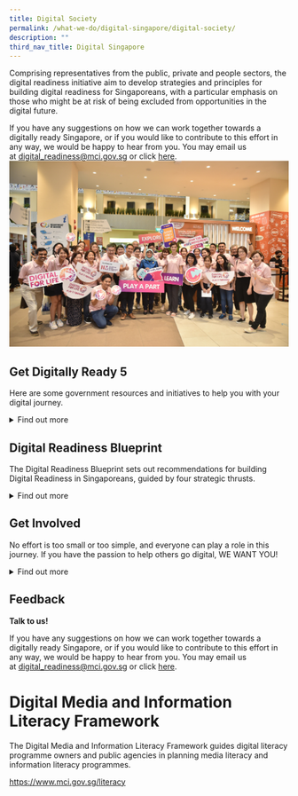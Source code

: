 ```yaml
---
title: Digital Society
permalink: /what-we-do/digital-singapore/digital-society/
description: ""
third_nav_title: Digital Singapore
---
```

Comprising representatives from the public, private and people sectors, the digital readiness initiative aim to develop strategies and principles for building digital readiness for Singaporeans, with a particular emphasis on those who might be at risk of being excluded from opportunities in the digital future.

If you have any suggestions on how we can work together towards a digitally ready Singapore, or if you would like to contribute to this effort in any way, we would be happy to hear from you. You may email us at&nbsp;[digital\_readiness@mci.gov.sg](mailto:digital_readiness@mci.gov.sg)&nbsp;or click&nbsp;[here](https://form.gov.sg/5fd6c4ebb2a91900112328de).![](/images/dfldfl1.jpg)

Get Digitally Ready 5
-------------------

Here are some government resources and initiatives to help you with your digital journey.

<details>
<summary>Find out more</summary>

<br>	
**GET CONNECTED**

**Free Internet Access at CitizenConnect Centres for Government Transactions**

Over 25 CitizenConnect Centres located at various community clubs or centres islandwide aim to provide an easy and convenient means for the public to transact with the Government through the internet. It offers free access to internet-enabled computing devices, with staff on-hand to help citizens and residents access to&nbsp;perform online transactions.  
  
For more information, visit&nbsp;[CitizenConnect](https://www.citizenconnectcentre.gov.sg/). Alternatively, you may&nbsp;email&nbsp;[info@tech.gov.sg](mailto:info@tech.gov.sg)&nbsp;or call 6211 2100.

**Free Internet Access at Public Libraries**

Eligible individuals can get one hour of free internet access daily at any of the multimedia stations in our public libraries (except library@chinatown and library@orchard). Visit our public libraries to find out more!  

Who is eligible?  

1\. &nbsp; &nbsp; Singapore Citizens OR Permanent Resident2\. &nbsp; &nbsp; Aged 50 and above  
  
Click&nbsp;[here](http://www.nlb.gov.sg/visitus/availableservices.aspx)&nbsp;for more information. Alternatively, you may&nbsp;email&nbsp;[enquiry@nlb.gov.sg](mailto:enquiry@nlb.gov.sg),&nbsp;or call 6332 3255.

**Subsidised Fibre Broadband Connectivity**

Home Access provides eligible Singaporean families with 2 years of subsidised fibre broadband connectivity. Families without full-time student may choose to bundle the broadband, with a tablet or smartphone.  
  
Who is eligible?  
1. Total monthly Gross Household Income ≤ $1900&nbsp;OR&nbsp;Per Capita Income ≤ $650  
2. With at least one family member staying at the same residental address who is a Singapore Citizen  
3. Stays in HDB flat  
4. Neither an existing Home Access beneficiary&nbsp;NOR&nbsp;an existing NEU PC Plus beneficiary with broadband connectivity\*  
  
_\*The NEU PC Plus Programme offers students and persons with disabilities from low income households the opportunity to own a brand new computer bundled with three years of free broadband, at an affordable price._Click&nbsp;[here](http://www.digitalaccess.gov.sg/)&nbsp;for more information. Alternatively, you may&nbsp;email&nbsp;[digitalaccess@imda.gov.sg](mailto:digitalaccess@imda.gov.sg)&nbsp;or call 6377 3800.

**Subsidies for Persons with Disabilities**

The Assistive Technology Fund (ATF) provides subsidies for persons with disabilities to purchase assistive technology devices to enable independent living.  
  
Applicants can approach their social workers or therapists from touchpoints such as hospitals or Voluntary Welfare Organisations for assessment and assistance on suitable devices.  
  
Successful applicants qualify for a subsidy of up to 90% of the cost of the required equipment, subject to a lifetime cap of $40,000.&nbsp;  

Who is eligible?  
1\. &nbsp; &nbsp; Singapore Citizens or Permanent Residents2. Certified to have a permanent disability  
3. Have undergone qualified assessor’s assessment to determine need and type of device(s)  
4. Household gross monthly income per person &lt;=$1,800   
Call 1800 8585 885 to find out more.

**Personal Digital Services Assistant**

Know someone who constantly asks for help on how to use their smartphone or laptop? With the launch of Tech Connect’s one-on-one service to help residents use digital devices and online services, it’s easy for anyone, particularly seniors, to learn how to be tech-savvy and get prompt advice from trained People’s Association (PA) staff (also known as Tech Connect Kakis).

The initiative aims to reduce the barriers to learning technology so that everyone can embrace and benefit from digitalisation. The service is currently available at the following eight community clubs around Singapore, no appointment is required for this over-the-counter service, and PA staff will attend to users on a first-come, first-served basis.

1.  West Coast
2.  Ulu Pandan
3.  Bedok
4.  Our Tampines Hub (at its PA service counter)
5.  Chua Chu Kang
6.  Radin Mas
7.  Kampong Chai Chee
8.  Punggol Vista

**Wireless@SG**

The Wireless@SG programme by Infocomm Media Development Authority (IMDA) provides free Wi-Fi services in public spaces, in collaboration with venue owners and service providers.  
  
For more information, visit&nbsp;[Wireless@SG](https://www.imda.gov.sg/wireless-sg). Alternatively, you may email&nbsp;[info@imda.gov.sg](mailto:info@imda.gov.sg), or call 6377 3255.

**GET INFORMED**

**Learning Journeys**

SG Digital Office’s Learning Journeys comprise of interactive group learning sessions that help seniors learn basic digital skills under the guidance of Digital Ambassadors. These skills align with common everyday activities including, making transactions or e-payments online, reading e-newspapers, scanning QR codes and more.  
  
For more information, visit&nbsp;[Learning Journeys](https://www.imda.gov.sg/en/seniorsgodigital). Alternatively, you may email&nbsp;[info@imda.gov.sg](mailto:info@imda.gov.sg)&nbsp;or call 6377 3800.

**Bite-sized IT Courses**

Targeted at Singaporeans and PRs, aged 50 years and above, the People’s Association Senior Academy’s ‘Seniors for Smart Nation’ programme provides bite-sized and diverse IT courses in areas such as mobile applications, social media, IT software, photography and videography.  
  
Examples of these&nbsp;courses include ‘Transportation at your Fingertips’, ‘Understanding Microsoft Excel’, ‘Photoshop Fundamentals’, and ‘Youtube Video Production’.&nbsp;  
  
There are also e-payment courses such as ‘Introduction to Digital Banking’, ‘Shop and Pay Online’, and ‘Guide to Cashless Payments’.  
  
The courses are offered at 20 community centres/clubs island-wide to enable seniors to be Smart Nation ready.  
  
Participants may tap on their SkillsFuture Credit to sign up for the ‘Seniors for Smart Nation’ courses.  
  
**Who is eligible?**  
  
1. Singaporean Citizens OR Permanent Residents  
2. Course fees start at $10 for people aged 50 years and above, and $20 for people below 50 years old.  
  
For more information,&nbsp;email&nbsp;[PA\_Lifeskills\_Lifestyle@pa.gov.sg](mailto:PA_Lifeskills_Lifestyle@pa.gov.sg)&nbsp;or call 8344 4129 /&nbsp;9081 5580.

**Gosafeonline**

Gosafeonline is an online portal providing cybersecurity tips and resources for individuals and businesses to become more cyber savvy. Learn how you can adopt better cyber hygiene practices as a business owners, employee, parent, student, or&nbsp;as a general&nbsp;internet user.  
  
For more information,&nbsp;visit&nbsp;[Gosafeonline](https://www.csa.gov.sg/gosafeonline)&nbsp;or email&nbsp;[gosafeonline@csa.gov.sg](mailto:gosafeonline@csa.gov.sg).

**Media Literacy Council**

The Media Literacy Council aims to equip Singaporeans with the skills necessary to create, use and evaluate online content safely and effectively. It holds an annual Better Internet Campaign that raises public awareness on ways to stay safe, smart and kind online, covering issues such as cyber-bullying, cyber safety and security, and fake news.  
  
For more information, visit&nbsp;[Media Literacy Council](http://www.betterinternet.sg/).

**MOE Cyber Wellness Resources**

The Cyber Wellness resources in the Ministry of Education (MOE) Educational Technology Division’s ICT Connection website can be accessed by students, teachers and parents. This includes cyber wellness curriculum resources, just-in-time resources on the latest cyber trends and issues as well as useful tips and links.  
  
For more information, visit&nbsp;[CyberWellness](https://www.moe.gov.sg/education-in-sg/our-programmes/cyber-wellness)&nbsp;or email&nbsp;[MOE\_Cyber\_Wellness@moe.gov.sg](mailto:MOE_Cyber_Wellness@moe.gov.sg).

**North East Eldersurf Intergen Bootcamp**

The North East Eldersurf Intergen Bootcamp by North East Community Development Council and Infocomm Media Development Authority (IMDA) aims to educate seniors on basic mobile device skills such as connecting to Wi-Fi, taking photos, messaging, and creating an Apple ID or Google account. To facilitate effective learning,&nbsp;participants&nbsp;will be divided into two classes - iOS and Android.&nbsp;Inter-generation bonding is also encouraged as students or youths will be paired up&nbsp;with the seniors as guides&nbsp;during the workshop.  
  
**Who is eligible?**  
  
1. Individuals aged 40 and above  
2\. &nbsp; &nbsp; Residing in North East district&nbsp;  
  
For more information, email&nbsp;[northeast\_cdc@pa.gov.sg](mailto:northeast_cdc@pa.gov.sg)&nbsp;or call 6424 4000.

**Digital Pods**

IMDA Digital Pods, is a series of 30-mins online learning sessions that individuals can tap on to expand their ongoing digital learning journeys online. Participants will learn a wide range of digital skills and tools that they can use for payment, entertainment and mobile accessibility, and photo/video edits. Tune into the free online sessions on every Tuesdays and Thursdays from 3pm to 3.30pm or click&nbsp;[here](https://www.imda.gov.sg/en/seniorsgodigital/Learn/Guided-Learning/Group-Sessions)&nbsp;for more information on upcoming sessions of the Digital Pods.  
  
For more information, visit&nbsp;[Digital Pods](https://www.imda.gov.sg/en/seniorsgodigital/Learn/Guided-Learning/Group-Sessions). Alternatively, you may email&nbsp;[info@imda.gov.sg](mailto:info@imda.gov.sg)&nbsp;or call 6377 3800.

**Senior-friendly IT Learning Hubs**

Silver Infocomm Junctions (SIJs) offer affordable and accessible infocomm courses in which seniors can learn the basics of using a mobile device and computer, as well as pick up useful cybersecurity tips. These senior-friendly IT learning hubs are conveniently located at over 30 locations islandwide, with some housed in community clubs or centres.  
  
The courses start from as low as $10 per&nbsp;hour and can be paid for using one’s SkillsFuture Credit.  
  
For more information, visit&nbsp;[Silver Infocomm Junctions](https://www.imda.gov.sg/sij). Alternatively, you may email&nbsp;[info@imda.gov.sg](mailto:info@imda.gov.sg)&nbsp;or call 6377 3800.

**Seniors Tech and Read (STAR) at Public Libraries**

Seniors Tech and Read (STAR) is a one-to-one service conducted by volunteers. Participants may seek the assistance of a&nbsp;volunteer to read to them or enquire about library-related&nbsp;technology questions e.g. how to setup NLB Mobile app, create your myLibrary ID or set up Wireless@SG.  
  
Each session may last&nbsp;about 45 minutes long.  
  
Who is eligible?  
  
1. All who are aged 50 and above  
  
For more information, visit&nbsp;[Go Library](http://www.nlb.gov.sg/golibrary). Alternatively, you may email&nbsp;[enquiry@nlb.gov.sg](mailto:enquiry@nlb.gov.sg)&nbsp;or call 6332 3255.

**SkillsFuture Credit**

SkillsFuture Credit aims to encourage individuals to take ownership of their skills development and lifelong learning.&nbsp;Singapore Citizens aged 25 and above have received an opening credit of S$500 since January 2016.The credits do not expire and they may look&nbsp;forward to receiving&nbsp;periodic top-ups.  
  
One may consider tapping on these credits to sign up for courses to learn new digital skills.  
  
For more information, visit&nbsp;[SkillsFuture Credit](https://www.skillsfuture.gov.sg/credit)&nbsp;or call 6785 5785.

**SkillsFuture for Digital Workplace (SFDW)**

The SkillsFuture for Digital Workplace (SFDW) is a 2-day national training programme that aims to equip Singaporeans with foundational digital skills in key areas of mindset, data, technology and innovation, and prepare them for technological changes in their workforce and daily lives.  
  
The programme is designed to help all Singaporean adults, including those planning to return to the workforce.&nbsp;This two-day programme is&nbsp;priced at $50 (including GST).  
  
**Who is eligible?**  
  
1. Singapore Citizens or Permanent Residents  
  
For more information, visit SFDW&nbsp;or call 6785 5785.

**S.U.R.E Campaign**

The S.U.R.E. campaign is an initiative by the National Library Board to promote the importance of information searching and discernment.  
  
While information literacy is not a new concern, it has become especially pertinent in this digital era where the Internet and social media floods us with a lot of content created by anyone. S.U.R.E. distils key information literacy concepts into four simple aspects:  
  
1. **S**ource: Look at its origins. Is it trustworthy?  
2. **U**nderstand: Know what you’re reading. Search for clarity.  
3. **R**esearch: Dig deeper. Go beyond the initial source.  
4. **E**valuate: Find the balance. Exercise fair judgment.  
For more information, visit&nbsp;[S.U.R.E](http://www.nlb.gov.sg/sure/).&nbsp;Alternatively, you may&nbsp;email&nbsp;[enquiry@nlb.gov.sg](mailto:enquiry@nlb.gov.sg)&nbsp;or call 6332 3255.

**GET HANDS-ON**

**Code for Fun Enrichment Programme**

The Code for Fun Enrichment Programme is offered to all students from primary and secondary schools, to increase their&nbsp;exposure to coding and computational thinking. The programme includes academic learning of related concepts using programming languages, such as Scratch, and combines this with robotic kits, such as Lego WeDo, MoWay, and microcontrollers, such as Arduino and Raspberry Pi, to create an engaging coding experience for the student.  
  
For more information, visit&nbsp;[Code for Fun](https://www.imda.gov.sg/imtalent/programmes/cff).&nbsp;Alternatively, you may email&nbsp;[info@imda.gov.sg](mailto:info@imda.gov.sg)&nbsp;or call 6377 3800

**Digital Maker Programme**

The Digital Maker Programme aims to nurture a new generation of digital natives with a passion to create with technology by introducing a simple-to-use microcontroller called the “micro:bit”.  
  
The programme provides interested primary and secondary schools with educator’s workshops and micro:bits to incorporate digital making into their lessons and school programmes.  
  
For members of the public, you can attend introductory workshops which are held at various locations&nbsp;to learn how to create simple projects with technology. The programme is available at community clubs/centres such as Tanjong Pagar Community Club, PIXEL Labs@NLB, and various Infocomm Media Development Authority (IMDA) technology outreach events.  
  
For more information, visit&nbsp;[Digital Maker](https://www.imda.gov.sg/programme-listing/digital-maker-programme). Alternatively, you may&nbsp;email&nbsp;[info@imda.gov.sg](mailto:info@imda.gov.sg)&nbsp;or call 6377 3800.

**Hands-On Workshops to Experiment with Technology**

PIXEL Labs@NLB, located at Jurong and Tampines Regional Libraries, offer library users a dedicated space with tools, equipment, and hardware kits that enable individuals to learn, create, invent, and share skills. In addition, there are also technology talks and crafting sessions for everyone, while students and families can participate&nbsp;in hands-on workshops and view technology showcases.&nbsp;

For more information, visit&nbsp;[Go Library](https://www.nlb.gov.sg/golibrary). Alternatively, you may&nbsp;email&nbsp;[enquiry@nlb.gov.sg](mailto:enquiry@nlb.gov.sg)&nbsp;or call 6332 3255.

**Lab on Wheels**

The Lab on Wheels aims to ignite passion for technology through introducing new and emerging technology. It brings future technology showcases and experiences to the community, to help them see the improvements that emerging technology can bring to their everyday lives.  
  
The Lab on Wheels also visits special needs schools and customises coding activities and workshops for students with special needs.&nbsp;  
  
For more information, visit&nbsp;[Lab on Wheels](https://www.imda.gov.sg/imtalent/programmes/lab-on-wheels). Alternatively, you may&nbsp;email&nbsp;to&nbsp;[info@imda.gov.sg](mailto:info@imda.gov.sgg)&nbsp;or call 6377 3800.

**TechShare at Public Libraries**

TechShare is a series of programmes for seniors to experience emerging technology. Seniors can try out robots, smart home technologies, Augmented Reality (AR) and other up and coming innovations in comfortable, senior-friendly sessions at various Public Libraries.&nbsp;&nbsp;  
  
For more information, visit&nbsp;[Go Library](https://www.nlb.gov.sg/golibrary). Alternatively, you may email&nbsp;[enquiry@nlb.gov.sg](mailto:enquiry@nlb.gov.sg)&nbsp;or call 6332 3255.

Technology Opportunities for Persons with Disabilities

Tech Able, comprising of&nbsp;the Singtel Enabling Innovation Centre and the ST Engineering Enabling Technology Centre, is an integrated assistive technology space at the Enabling Village. It features a technology exhibition&nbsp;for persons with disabilities and provides them with assistive device assessment services. Persons with disabilities can find out about devices that will help them in their employment or daily activities.  
  
For more information, visit&nbsp;[Tech Able](http://www.enablingvillage.sg/assistive-technologies-at-the-enabling-village). Alternatively, you may&nbsp;email&nbsp;[techable@sgenable.sg](mailto:techable@sgenable.sg)&nbsp;or call 1800 8585 885.

	
	
	
	
</details>


Digital Readiness Blueprint
---------------------------

The Digital Readiness Blueprint sets out recommendations for building Digital Readiness in Singaporeans, guided by four strategic thrusts.

<details>
<summary>Find out more</summary>
 
**#1: Expand and Enhance Digital Access for Inclusivity**

A basic part of being digitally ready is having in place the means to access online information, networks and communities. Access is no longer just about having computing devices and internet connectivity. We are increasingly finding that to transact in the electronically-connected world today, there are more digital elements which we use almost daily (see&nbsp;**Figure 1**&nbsp;below):&nbsp;

*   **Devices:**&nbsp;The Singapore Government has been providing computers and tablets at&nbsp;subsidised rates to low-income households. In today’s society, the use of mobile devices is becoming increasingly prevalent, perhaps even more so than computers.

*   **Connectivity:**&nbsp;&nbsp;This is not limited to fixed home broadband access, but also mobile broadband and widespread wireless connectivity.&nbsp;

*   **ePayment:**&nbsp;As countries around the world start grappling with new modes of payment, citizens likewise need not just cash, but also bank accounts linked to card facilities, e-wallets, and so on, which enable electronic or cashless payments.

*   **Digital Identities:** &nbsp;As services and products become increasingly digitalised, a secure way of transacting and authenticating one’s digital persona becomes increasingly critical. This could range from personal email addresses to authentication means such as the National Digital Identity ecosystem for government digital services.&nbsp;

**Recommendations:**&nbsp;

*   Make access to basic digital enablers as widespread as possible

*   Customise access package for those with specific needs

**#2: Infuse Digital Literacy into National Consciousness**

A digital society is one where citizens not only have access to technology, but also embrace it, utilising technology confidently and effectively to connect with the world around them. Digital Literacy is defined here as having the skills, confidence and motivation to use technology, and is key to our journey towards our Smart Nation vision.  
  
Besides an appreciation of what digital technology can do and the know-how to use it, digital literacy is also about being able to think critically about the information that one has received. With the proliferation of fake news, being able to discern misinformation has become even more important.&nbsp;  
  
**Recommendations:**&nbsp;

*   Identify a set of basic digital skills for everyday activities to spur take-up of digital technology, especially among the less digitally savvy (see&nbsp;**Figure 2**&nbsp;below)
*   Strengthen focus on information and media literacy, to build resilience in an era of online falsehoods
*   Ensure that our children and youth grow up to form meaningful relationships with people around them and use technology to benefit their communities

**#3: Empower Community and Businesses to Drive Widespread Adoption of Technology**

To thrive in a technology-rich society, it is not sufficient for people to just be consumers of technology. Instead they should be familiar with new technologies and be motivated and confident to use them to create products, content and services, and connect with their communities. In order to promote motivation and confidence, Singaporeans must be given the opportunities to participate, create, and connect with one another using technology.  
  
**Recommendations:**&nbsp;

*   Encourage private and people sector organisations to amplify efforts and help more Singaporeans adopt technology.
*   Provide one-on-one assistance to make it easy for Singaporeans to adopt technology, especially those who find it challenging.&nbsp;
*   Provide support for projects that create opportunities for community participation. For example, businesses and communities can take part in projects under the&nbsp;[Digital for Life movement](https://www.imda.gov.sg/digitalforlife)&nbsp;to enable all Singaporeans to enjoy a better quality of life through digitalisation.

**#4: Promote Digital Inclusion by Design**

Whether it is an app, website, or workshop, digital initiatives must be designed in a way that makes it easy for everyone to get involved. The design, content, language and the applicability of the initiative to people’s lives will go a long way in making sure that everyone can participate in our digital journey.&nbsp;  
  
Inclusion by design also goes beyond that, which is directly digital. Policies and regulations that may hamper digital adoption may also need to be assessed and reviewed. There is also an equally important need to understand some of the impediments or "frictions" that prevents people from using digital products and services, so that, so that we can&nbsp;overcome them to create a better ecosystem which supports the move towards a Smart Nation, both for consumers and businesses.  
  
**Recommendations:**&nbsp;

*   Encourage organisations to design for digital inclusion
*   Reach out to more Singaporeans by ensuring that relevant digital services are made available in vernacular languages

Watch: Embark on Your Digital Journey with Your Loved Ones! 
<iframe allowfullscreen="" allow="accelerometer; autoplay; clipboard-write; encrypted-media; gyroscope; picture-in-picture; web-share" frameborder="0" title="YouTube video player" src="https://www.youtube.com/embed/vMqkKYb7VYc" height="315" width="560"></iframe>
	
</details>

Get Involved
------------

No effort is too small or too simple, and everyone can play a role in this journey. If you have the passion to help others go digital, WE WANT YOU!

<details>
<summary>Find out more</summary>
 
	
**Our Singapore Fund for Digital Readiness**

Have an idea on how to further strengthen Digital Readiness in the community? Our Singapore Fund for Digital Readiness provides funding of&nbsp;**up to**&nbsp;80% of supported costs for your idea, subject to a maximum of $20,000 per project. Projects that merit higher funding will be assessed on a case-by-case basis.

**  
Who can apply  
  
**Group of individuals

• A group of at least two individuals (Singaporeans / Permanent Residents) who are 18 years and above, with the main applicant being a Singaporean who resides in Singapore.

Organisation

• A Not-for-Profit organisation that is a Public Company Limited by Guarantee with the Accounting and Corporate Regulatory Authority (ACRA), or Society registered with Registry of Societies (ROS), or Charitable Trust registered with the Commissioner of Charities (COC), or Co-Operative registered with the Registry of Co-operative Societies, or Trade Union registered with Registry of Trade Unions  
• A Company that is registered with ACRA.

**  
When to apply**  
  
Application windows are open as follows:

• 15 March to 15 May  
• 15 June to 15 August  
• 15 September to 15 November  
• 15 December to 15 February

How to apply 

<table style="box-sizing: border-box; font-family: Lato, sans-serif; border-collapse: collapse; outline: 0px !important; color: rgb(33, 37, 41); font-size: 14px; font-style: normal; font-variant-ligatures: normal; font-variant-caps: normal; font-weight: 400; letter-spacing: normal; orphans: 2; text-align: left; text-transform: none; white-space: normal; widows: 2; word-spacing: 0px; -webkit-text-stroke-width: 0px; background-color: rgb(255, 255, 255); text-decoration-thickness: initial; text-decoration-style: initial; text-decoration-color: initial; border: currentcolor; top: 539px; width: 906px; height: 285px;" class="" cellpadding="0" cellspacing="0" border="1"><tbody style="box-sizing: border-box; font-family: Lato, sans-serif; outline: 0px !important;" class=""><tr style="box-sizing: border-box; font-family: Lato, sans-serif; outline: 0px !important;" class=""><td style="box-sizing: border-box; font-family: Lato, sans-serif; outline: 0px !important; font-size: 14px; border-style: solid solid solid none; padding: 0cm 5.4pt; width: 155.85pt; text-align: left; border-left-color: currentcolor; border-left-width: medium;" class="" valign="top"><p style="box-sizing: border-box; font-family: Lato, sans-serif; margin-top: 0px; margin-bottom: 0pt; outline: 0px !important; background-color: transparent; color: rgb(42, 42, 42); line-height: 22px; font-size: 1.6rem !important; text-align: center;" class=""><strong style="box-sizing: border-box; font-family: Lato, sans-serif; font-weight: bolder; outline: 0px !important;" class=""><span style="box-sizing: border-box; font-family: Lato, sans-serif; outline: 0px !important; font-style: inherit; font-weight: inherit; font-size: 16px;" class=""><br class="Apple-interchange-newline">Application by Group of Individuals</span></strong></p></td><td style="box-sizing: border-box; font-family: Lato, sans-serif; outline: 0px !important; font-size: 14px; border-style: solid solid solid none; padding: 0cm 5.4pt; width: 155.85pt; text-align: left; border-left-color: currentcolor; border-left-width: medium;" class="" valign="top"><p style="box-sizing: border-box; font-family: Lato, sans-serif; margin-top: 0px; margin-bottom: 0pt; outline: 0px !important; background-color: transparent; color: rgb(42, 42, 42); line-height: 22px; font-size: 1.6rem !important; text-align: center;" class=""><strong style="box-sizing: border-box; font-family: Lato, sans-serif; font-weight: bolder; outline: 0px !important;" class=""><span style="box-sizing: border-box; font-family: Lato, sans-serif; outline: 0px !important; font-style: inherit; font-weight: inherit; font-size: 16px;" class="">Application by Organisation</span></strong></p></td></tr><tr style="box-sizing: border-box; font-family: Lato, sans-serif; outline: 0px !important;" class=""><td style="box-sizing: border-box; font-family: Lato, sans-serif; outline: 0px !important; font-size: 14px; border-style: none solid solid; padding: 0cm 5.4pt; width: 155.8pt; text-align: left; border-top-color: currentcolor; border-top-width: medium;" class="" valign="top"><p style="box-sizing: border-box; font-family: Lato, sans-serif; margin-top: 0px; margin-bottom: 0pt; outline: 0px !important; background-color: transparent; color: rgb(42, 42, 42); line-height: 22px; font-size: 1.6rem !important;" class=""><strong style="box-sizing: border-box; font-family: Lato, sans-serif; font-weight: bolder; outline: 0px !important;" class=""><span style="box-sizing: border-box; font-family: Lato, sans-serif; outline: 0px !important; font-style: inherit; font-weight: inherit; font-size: 16px;" class="">Important information and submission instructions</span></strong></p></td><td style="box-sizing: border-box; font-family: Lato, sans-serif; outline: 0px !important; font-size: 14px; border-style: none solid solid none; padding: 0cm 5.4pt; width: 155.85pt; text-align: left; border-top-color: currentcolor; border-left-color: currentcolor; border-top-width: medium; border-left-width: medium;" class="" valign="top"><p style="box-sizing: border-box; font-family: Lato, sans-serif; margin-top: 0px; margin-bottom: 0pt; outline: 0px !important; background-color: transparent; color: rgb(42, 42, 42); line-height: 22px; font-size: 1.6rem !important; text-align: center;" class=""><span style="box-sizing: border-box; font-family: Lato, sans-serif; outline: 0px !important; font-style: inherit; font-weight: inherit; font-size: 16px;" class=""><a style="box-sizing: border-box; font-family: Lato, sans-serif; color: rgb(51, 122, 183); text-decoration: none; background-color: transparent; outline: 0px !important;" class="" target="_blank" href="https://www.mci.gov.sg/-/media/MciCorp/Doc/Digital-Readiness/Our-Singapore-Fund/StepbyStepGuide_Our-Singapore-Fund-Checklist-Apply-As-Group-TCs_Final_as-of-Feb-2019.ashx">Download</a></span></p></td><td style="box-sizing: border-box; font-family: Lato, sans-serif; outline: 0px !important; font-size: 14px; border-style: none solid solid none; padding: 0cm 5.4pt; width: 155.85pt; text-align: left; border-top-color: currentcolor; border-left-color: currentcolor; border-top-width: medium; border-left-width: medium;" class="" valign="top"><p style="box-sizing: border-box; font-family: Lato, sans-serif; margin-top: 0px; margin-bottom: 0pt; outline: 0px !important; background-color: transparent; color: rgb(42, 42, 42); line-height: 22px; font-size: 1.6rem !important; text-align: center;" class=""><span style="box-sizing: border-box; font-family: Lato, sans-serif; outline: 0px !important; font-style: inherit; font-weight: inherit; font-size: 16px;" class=""><a style="box-sizing: border-box; font-family: Lato, sans-serif; color: rgb(51, 122, 183); text-decoration: none; background-color: transparent; outline: 0px !important;" class="" target="_blank" href="https://www.mci.gov.sg/-/media/MciCorp/Doc/Digital-Readiness/Our-Singapore-Fund/StepbyStepGuide_Our-Singapore-Fund-Checklist-Apply-As-Organisation-TCs_Final_Feb2019.ashx">Download</a></span></p></td></tr><tr style="box-sizing: border-box; font-family: Lato, sans-serif; outline: 0px !important;" class=""><td style="box-sizing: border-box; font-family: Lato, sans-serif; outline: 0px !important; font-size: 14px; border-style: none solid solid; padding: 0cm 5.4pt; width: 155.8pt; text-align: left; border-top-color: currentcolor; border-top-width: medium;" class="" valign="top"><p style="box-sizing: border-box; font-family: Lato, sans-serif; margin-top: 0px; margin-bottom: 0pt; outline: 0px !important; background-color: transparent; color: rgb(42, 42, 42); line-height: 22px; font-size: 1.6rem !important;" class=""><strong style="box-sizing: border-box; font-family: Lato, sans-serif; font-weight: bolder; outline: 0px !important;" class=""><span style="box-sizing: border-box; font-family: Lato, sans-serif; outline: 0px !important; font-style: inherit; font-weight: inherit; font-size: 16px;" class="">Step 1: Download and complete (a) Project Details Form and (b) Budget submission</span></strong></p></td><td style="box-sizing: border-box; font-family: Lato, sans-serif; outline: 0px !important; font-size: 14px; border-style: none solid solid none; padding: 0cm 5.4pt; width: 311.7pt; text-align: left; border-top-color: currentcolor; border-left-color: currentcolor; border-top-width: medium; border-left-width: medium;" class="" colspan="2" valign="top"><p style="box-sizing: border-box; font-family: Lato, sans-serif; margin-top: 0px; margin-bottom: 0pt; outline: 0px !important; background-color: transparent; color: rgb(42, 42, 42); line-height: 22px; font-size: 1.6rem !important; text-align: center;" class="">(a)&nbsp;<a style="box-sizing: border-box; font-family: Lato, sans-serif; color: rgb(51, 122, 183); text-decoration: none; background-color: transparent; outline: 0px !important;" class="" target="_blank" href="https://www.mci.gov.sg/-/media/MciCorp/Doc/Digital-Readiness/Our-Singapore-Fund/DR_App_Form_SectionB_July2019.ashx">Project Details Form</a><span style="box-sizing: border-box; font-family: Lato, sans-serif; outline: 0px !important; font-style: inherit; font-weight: inherit; font-size: 16px;" class=""></span></p><p style="box-sizing: border-box; font-family: Lato, sans-serif; margin-top: 0px; margin-bottom: 0pt; outline: 0px !important; background-color: transparent; color: rgb(42, 42, 42); line-height: 22px; font-size: 1.6rem !important; text-align: center;" class="">(b)&nbsp;<a style="box-sizing: border-box; font-family: Lato, sans-serif; color: rgb(51, 122, 183); text-decoration: none; background-color: transparent; outline: 0px !important;" class="" target="_blank" href="https://www.mci.gov.sg/-/media/MciCorp/Doc/Digital-Readiness/Our-Singapore-Fund/Budget-Submission.ashx">Budget Submission</a><span style="box-sizing: border-box; font-family: Lato, sans-serif; outline: 0px !important; font-style: inherit; font-weight: inherit; font-size: 16px;" class=""></span></p></td></tr><tr style="box-sizing: border-box; font-family: Lato, sans-serif; outline: 0px !important;" class=""><td style="box-sizing: border-box; font-family: Lato, sans-serif; outline: 0px !important; font-size: 14px; border-style: none solid solid; padding: 0cm 5.4pt; width: 155.8pt; text-align: left; border-top-color: currentcolor; border-top-width: medium;" class="" valign="top"><p style="box-sizing: border-box; font-family: Lato, sans-serif; margin-top: 0px; margin-bottom: 0pt; outline: 0px !important; background-color: transparent; color: rgb(42, 42, 42); line-height: 22px; font-size: 1.6rem !important;" class=""><strong style="box-sizing: border-box; font-family: Lato, sans-serif; font-weight: bolder; outline: 0px !important;" class=""><span style="box-sizing: border-box; font-family: Lato, sans-serif; outline: 0px !important; font-style: inherit; font-weight: inherit; font-size: 16px;" class="">Step 2: Our Singapore Fund (Digital Readiness) Online Application</span></strong></p></td><td style="box-sizing: border-box; font-family: Lato, sans-serif; outline: 0px !important; font-size: 14px; border-style: none solid solid none; padding: 0cm 5.4pt; width: 311.7pt; text-align: left; border-top-color: currentcolor; border-left-color: currentcolor; border-top-width: medium; border-left-width: medium;" class="" colspan="2" valign="top"><p style="box-sizing: border-box; font-family: Lato, sans-serif; margin-top: 0px; margin-bottom: 0pt; outline: 0px !important; background-color: transparent; color: rgb(42, 42, 42); line-height: 22px; font-size: 1.6rem !important; text-align: center;" class=""><a style="box-sizing: border-box; font-family: Lato, sans-serif; color: rgb(51, 122, 183); text-decoration: none; background-color: transparent; outline: 0px !important;" class="" href="https://www.mci.gov.sg/portfolios/digital-readiness/osf-form">Online application</a></p></td></tr><tr style="box-sizing: border-box; font-family: Lato, sans-serif; outline: 0px !important;" class=""><td style="box-sizing: border-box; font-family: Lato, sans-serif; outline: 0px !important; font-size: 14px; border-style: none solid solid; padding: 0cm 5.4pt; width: 155.8pt; text-align: left; border-top-color: currentcolor; border-top-width: medium;" class="" valign="top"><p style="box-sizing: border-box; font-family: Lato, sans-serif; margin-top: 0px; margin-bottom: 0pt; outline: 0px !important; background-color: transparent; color: rgb(42, 42, 42); line-height: 22px; font-size: 1.6rem !important;" class=""><strong style="box-sizing: border-box; font-family: Lato, sans-serif; font-weight: bolder; outline: 0px !important;" class=""><span style="box-sizing: border-box; font-family: Lato, sans-serif; outline: 0px !important; font-style: inherit; font-weight: inherit; font-size: 16px;" class="">FAQs</span></strong></p></td><td style="box-sizing: border-box; font-family: Lato, sans-serif; outline: 0px !important; font-size: 14px; border-style: none solid solid none; padding: 0cm 5.4pt; width: 311.7pt; text-align: left; border-top-color: currentcolor; border-left-color: currentcolor; border-top-width: medium; border-left-width: medium;" class="" colspan="2" valign="top"><p style="box-sizing: border-box; font-family: Lato, sans-serif; margin-top: 0px; margin-bottom: 0pt; outline: 0px !important; background-color: transparent; color: rgb(42, 42, 42); line-height: 22px; font-size: 1.6rem !important; text-align: center;" class=""><span style="box-sizing: border-box; font-family: Lato, sans-serif; outline: 0px !important; font-style: inherit; font-weight: inherit; font-size: 16px;" class="">Click<span>&nbsp;</span><span style="box-sizing: border-box; font-family: Lato, sans-serif; outline: 0px !important; font-style: inherit; font-weight: inherit; font-size: 16px; text-decoration: underline;" class=""><a style="box-sizing: border-box; font-family: Lato, sans-serif; color: rgb(51, 122, 183); text-decoration: none; background-color: transparent; outline: 0px !important;" class="" target="_blank" href="https://www.mci.gov.sg/-/media/MciCorp/Doc/Digital-Readiness/Our-Singapore-Fund/Our-Singapore-Fund-FAQs_updatedFeb2018.ashx">here</a></span></span>.</p></td></tr></tbody></table>

Should you need any further clarification, please email&nbsp;[oursingaporefund@mccy.gov.sg](mailto:oursingaporefund@mccy.gov.sg)&nbsp;or&nbsp;[Digital\_Readiness@mci.gov.sg](mailto:Digital_Readiness@mci.gov.sg), or visit&nbsp;[www.sg/oursingaporefund](https://www.sg/oursingaporefund).

**Friends of the Library**

Help seniors learn technology and promote NLB's e-resources as Friends of the&nbsp;Library!  
  
To sign up, you can visit&nbsp;[NLB Volunteers](https://www.nlb.gov.sg/volunteers/). Alternatively, you may&nbsp;email&nbsp;[enquiry@nlb.gov.sg](mailto:enquiry@nlb.gov.sg)&nbsp;or call 6332 3800.
    
</details>

Feedback
------------
**Talk to us!**

If you have any suggestions on how we can work together towards a digitally ready Singapore, or if you would like to contribute to this effort in any way, we would be happy to hear from you. You may email us at&nbsp;[digital\_readiness@mci.gov.sg](mailto:digital_readiness@mci.gov.sg)&nbsp;or click&nbsp;[here](https://form.gov.sg/5fd6c4ebb2a91900112328de).

Digital Media and Information Literacy Framework
================================================
The Digital Media and Information Literacy Framework guides digital literacy programme owners and public agencies in planning media literacy and information literacy programmes.

https://www.mci.gov.sg/literacy